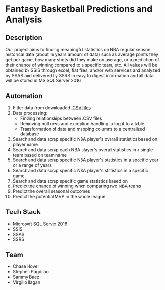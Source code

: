 # Fantasy Basketball Predictions and Analysis

## Description
Our project aims to finding meaningful statistics on NBA regular season historical data (about 16 years amount of data) such as average points they get per game, how many shots did they make on average, or a prediction of their chance of winning compared to a specific team, etc. All values will be obtained by SSIS through excel, flat files, and/or web services and analyzed by SSAS and delivered by SSRS in easy to digest information and all data will be stored in MS SQL Server 2016

## Automation
1. Fitler data from downloaded [.CSV files](https://www.kaggle.com/nathanlauga/nba-games?select=players.csv)
2. Data processing: 
   * Finding relationships between .CSV files
   * Removing null rows and exception handling to log it to a table
   * Transformation of data and mapping columns to a centralized database
3. Search and data scrap specific NBA player's overall statistics based on player name
4. Search and data scrap each NBA player's overall statistics in a single team based on team name
5. Search and data scrap specific NBA player's statistics in a specific year or a range of years
6. Search and data scrap specific NBA player's statistics in a specific game
7. Search and data scrap specific game statistics based on 
8. Predict the chance of winning when comparing two NBA teams
9. Predict the overall seasonal outcomes
10. Predict the potential MVP in the whole league

## Tech Stack
* Microsoft SQL Server 2016
* SSIS
* SSAS
* SSRS

## Team
* Chase Hovel
* Stephen Pagdilao
* Sammy Baez
* Virgilio Ilagan
 
